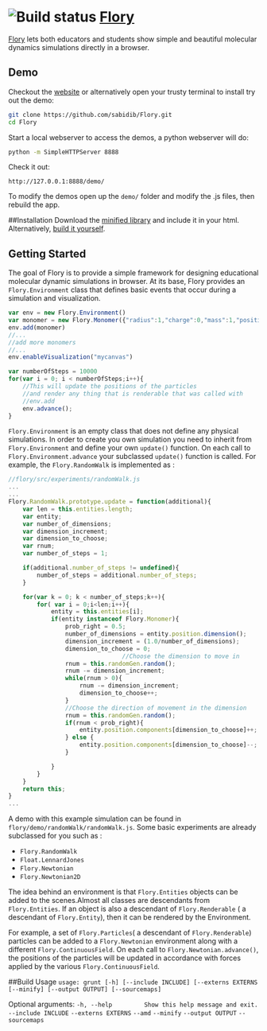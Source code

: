 ![Build status](https://travis-ci.org/sabidib/Flory.svg)
[Flory](https://http://sabidib.github.io/Flory)
====

[Flory](https://http://sabidib.github.io/Flory) lets both educators and students show simple and beautiful molecular dynamics simulations directly in a browser.

Demo
------------
Checkout the [website](https://http://sabidib.github.io/Flory) or alternatively open your trusty terminal to install try out the demo:
```sh
git clone https://github.com/sabidib/Flory.git
cd Flory
```
Start a local webserver to access the demos, a python webserver will do:
```sh
python -m SimpleHTTPServer 8888
```
Check it out:
```
http://127.0.0.1:8888/demo/
```
To modify the demos open up the `demo/` folder and modify the .js files, then rebuild the app.

##Installation
Download the [minified library](https://raw.githubusercontent.com/sabidib/Flory/master/build/flory.min.js) and include it in your html.
Alternatively, [build it yourself](https://http://sabidib.github.io/Flory).

##  Getting Started
The goal of Flory is to provide a simple framework for designing educational molecular dynamic simulations in browser. At its base, Flory provides an `Flory.Environment` class that defines basic events that occur during a simulation and visualization. 

```Javascript
var env = new Flory.Environment()
var monomer = new Flory.Monomer({"radius":1,"charge":0,"mass":1,"position":[0,0,0],"name" : "atom"})
env.add(monomer)
//...
//add more monomers
//...
env.enableVisualization("mycanvas")

var numberOfSteps = 10000
for(var i = 0; i < numberOfSteps;i++){
    //This will update the positions of the particles
    //and render any thing that is renderable that was called with 
    //env.add
    env.advance();
}
```
`Flory.Environment` is an empty class that does not define any physical simulations. In order to create you own simulation you need to inherit from `Flory.Environment` and define your own `update()` function. On each call to `Flory.Environment.advance` your subclassed `update()` function is called.  For example, the `Flory.RandomWalk` is implemented as : 

``` Javascript
//flory/src/experiments/randomWalk.js
...
...
Flory.RandomWalk.prototype.update = function(additional){
	var len = this.entities.length;
	var entity;
	var number_of_dimensions;
	var dimension_increment;
	var dimension_to_choose;
	var rnum;
	var number_of_steps = 1;

	if(additional.number_of_steps != undefined){
		number_of_steps = additional.number_of_steps;
	}

	for(var k = 0; k < number_of_steps;k++){
		for( var i = 0;i<len;i++){
			entity = this.entities[i];
			if(entity instanceof Flory.Monomer){
				prob_right = 0.5;
				number_of_dimensions = entity.position.dimension();
				dimension_increment = (1.0/number_of_dimensions);
				dimension_to_choose = 0;
                                //Choose the dimension to move in
				rnum = this.randomGen.random();
				rnum -= dimension_increment;
				while(rnum > 0){
					rnum -= dimension_increment;
					dimension_to_choose++;
				}
				//Choose the direction of movement in the dimension
				rnum = this.randomGen.random();
				if(rnum < prob_right){
					entity.position.components[dimension_to_choose]++;
				} else {
					entity.position.components[dimension_to_choose]--;
				} 

			}
		}
	}
	return this;
}
...
```
A demo with this example simulation can be found in `flory/demo/randomWalk/randomWalk.js`. Some basic experiments are already subclassed for you such as : 

* `Flory.RandomWalk`
* `Float.LennardJones`
* `Flory.Newtonian`
* `Flory.Newtonian2D`

The idea behind an environment is that `Flory.Entities` objects can be added to the scenes.Almost all classes are descendants from `Flory.Entities`. If an object is also a descendant of `Flory.Renderable` ( a descendant of `Flory.Entity`), then it can be rendered by the Environment. 

For example, a set of `Flory.Particles`( a descendant of `Flory.Renderable`) particles can be added to a `Flory.Newtonian` environment along with a different `Flory.ContinuousField`. On each call to `Flory.Newtonian.advance()`, the positions of the particles will be updated in accordance with forces applied by the various `Flory.ContinuousField`.





##Build Usage
`usage: grunt [-h] [--include INCLUDE] [--externs EXTERNS [--minify] [--output OUTPUT] [--sourcemaps]`
             

Optional arguments:
  `-h, --help         Show this help message and exit.`
  `--include INCLUDE`
  `--externs EXTERNS`
  `--amd`
  `--minify`
  `--output OUTPUT`
  `--sourcemaps`

